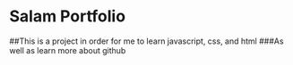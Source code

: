 # Salam Portfolio
##This is a project in order for me to learn javascript, css, and html
###As well as learn more about github

